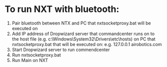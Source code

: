 # To run NXT with bluetooth:
1) Pair bluetooth between NTX and PC that nxtsocketproxy.bat will be executed on
2) Add IP address of Dropwizard server that commandcenter runs on to the host file (e.g. c:\Windows\System32\Drivers\etc\hosts) on PC that nxtsocketproxy.bat that will be executed on:
e.g. 127.0.0.1       airobotics.com
3) Start Dropwizard server to run commendcenter
4) Run nxtsocketproxy.bat
5) Run Main on NXT
